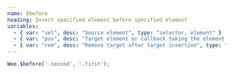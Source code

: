 ```yaml
---
name: $before
heading: Insert specified element before specified element
variables:
  - { var: "sel", desc: "Source element", type: "selector, element" }
  - { var: "pos", desc: "Target element or callback taking the element, index, and existing HTML", type: "selector, element, callback" }
  - { var: "rem", desc: "Remove target after target insertion", type: "boolean", default: "false" }
---
```


```javascript
Wee.$before('.second', '.first');
```